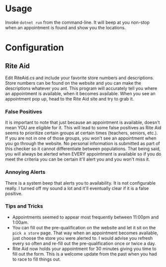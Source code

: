 # Usage
Invoke `dotnet run` from the command-line. It will beep at you non-stop when an appointment is found and show you the locations.

# Configuration
## Rite Aid
Edit RiteAid.cs and include your favorite store numbers and descriptions. Store numbers can be found on the website and you can make the descriptions whatever you ant. This program will accurately tell you where an appointment is available, when it becomes available. When you see an appointment pop up, head to the Rite Aid site and try to grab it.

### False Positives
It is important to note that just because an appointment is available, doesn't mean YOU are eligible for it. This will lead to some false positives as Rite Aid seems to prioritize certain groups at certain times (teachers, seniors, etc.). If you are not in one of those groups, you won't see an appointment when you go through the website. No personal information is submitted as part of this checker so it cannot differentiate between populations. That being said, you will always be alerted when EVERY appointment is available so if you do meet the criteria you can be certain it'll alert you and you won't miss it. 

### Annoying Alerts
There is a system beep that alerts you to availability. It is not configurable really. I turned off my sound a lot and it'll eventually clear if it is a false positive.

### Tips and Tricks
- Appointments seemed to appear most frequently between 11:00pm and 1:00am.
- You can fill out the pre-qualification on the website and let it sit on the `pick a store` page. That way when an appointment becomes available, just choose the store you were alerted to. I would advise you refresh every so often and re-fill out the pre-qualification once or twice a day.
- Rite Aid now holds your appointment for 30 minutes giving you time to fill out the form. This is a welcome update from the past when you had to race to fill things out. 
